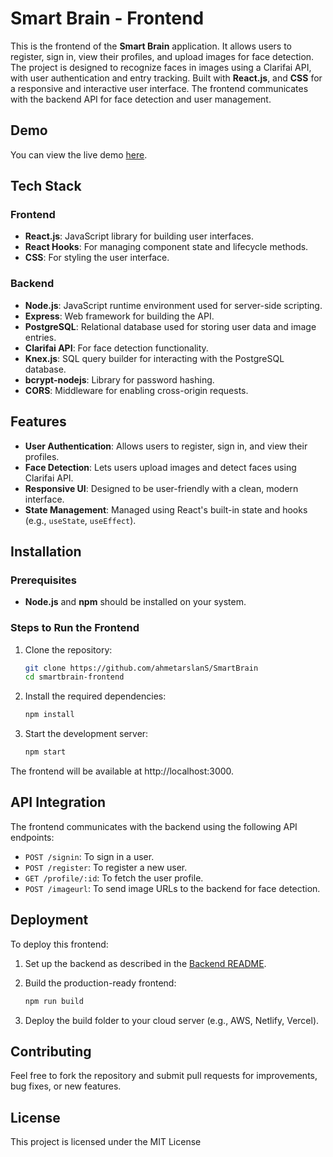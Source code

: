 # Smart Brain - Frontend

This is the frontend of the **Smart Brain** application. It allows users to register, sign in, view their profiles, and upload images for face detection. The project is designed to recognize faces in images using a Clarifai API, with user authentication and entry tracking. Built with **React.js**, and **CSS** for a responsive and interactive user interface. The frontend communicates with the backend API for face detection and user management.

## Demo

You can view the live demo [here](https://smart-brain-frontend-29200474981c.herokuapp.com/).

## Tech Stack
### Frontend
- **React.js**: JavaScript library for building user interfaces.
- **React Hooks**: For managing component state and lifecycle methods.
- **CSS**: For styling the user interface.
### Backend
- **Node.js**: JavaScript runtime environment used for server-side scripting.
- **Express**: Web framework for building the API.
- **PostgreSQL**: Relational database used for storing user data and image entries.
- **Clarifai API**: For face detection functionality.
- **Knex.js**: SQL query builder for interacting with the PostgreSQL database.
- **bcrypt-nodejs**: Library for password hashing.
- **CORS**: Middleware for enabling cross-origin requests.

## Features

- **User Authentication**: Allows users to register, sign in, and view their profiles.
- **Face Detection**: Lets users upload images and detect faces using Clarifai API.
- **Responsive UI**: Designed to be user-friendly with a clean, modern interface.
- **State Management**: Managed using React's built-in state and hooks (e.g., `useState`, `useEffect`).


## Installation

### Prerequisites

- **Node.js** and **npm** should be installed on your system.

### Steps to Run the Frontend

1. Clone the repository:

   ```bash
   git clone https://github.com/ahmetarslanS/SmartBrain
   cd smartbrain-frontend

2. Install the required dependencies:
    ```bash
    npm install

3. Start the development server:
    ```bash
    npm start

The frontend will be available at http://localhost:3000.

## API Integration

The frontend communicates with the backend using the following API endpoints:

- `POST /signin`: To sign in a user.
- `POST /register`: To register a new user.
- `GET /profile/:id`: To fetch the user profile.
- `POST /imageurl`: To send image URLs to the backend for face detection.

## Deployment

To deploy this frontend:

1. Set up the backend as described in the [Backend README](https://github.com/ahmetarslanS/SmartBrain-API).

2. Build the production-ready frontend:

    ```bash
    npm run build

3. Deploy the build folder to your cloud server (e.g., AWS, Netlify, Vercel).

## Contributing

Feel free to fork the repository and submit pull requests for improvements, bug fixes, or new features.

## License

This project is licensed under the MIT License

